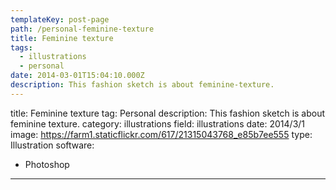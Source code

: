 ```yaml
---
templateKey: post-page
path: /personal-feminine-texture
title: Feminine texture
tags:
  - illustrations
  - personal
date: 2014-03-01T15:04:10.000Z
description: This fashion sketch is about feminine-texture.
---
```


title: Feminine texture
tag: Personal
description: This fashion sketch is about feminine texture.
category: illustrations
field: illustrations
date: 2014/3/1
image: https://farm1.staticflickr.com/617/21315043768_e85b7ee555
type: Illustration
software:
- Photoshop
---
